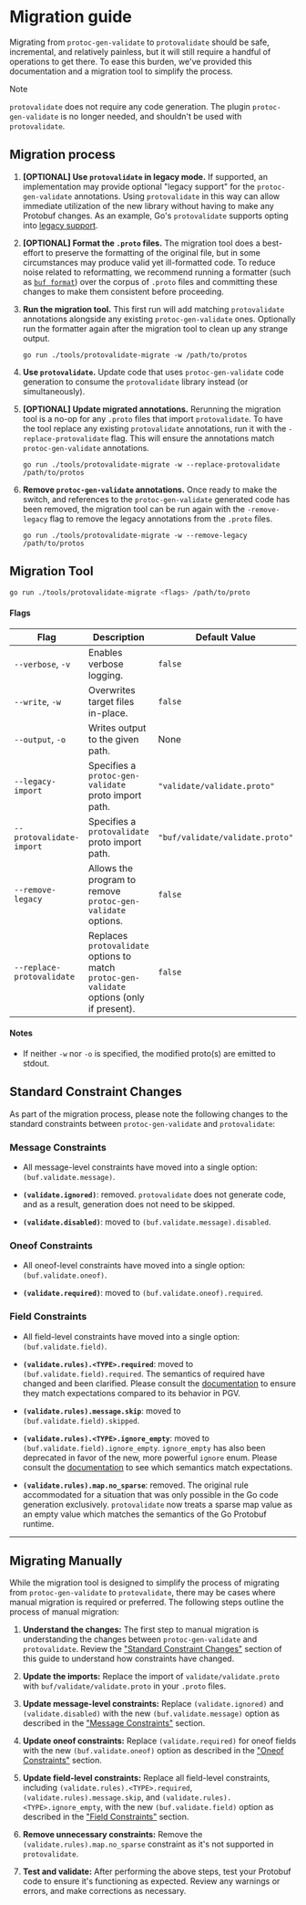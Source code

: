 # Migration guide

Migrating from `protoc-gen-validate` to `protovalidate` should be safe,
incremental, and relatively painless, but it will still require a handful of
operations to get there. To ease this burden, we've provided this documentation
and a migration tool to simplify the process.

> [!NOTE]
> 
> `protovalidate` does not require any code generation. The plugin `protoc-gen-validate`
> is no longer needed, and shouldn't be used with `protovalidate`.

## Migration process

1. **[OPTIONAL] Use `protovalidate` in legacy mode.** If supported, an
   implementation may provide optional "legacy support" for the
   `protoc-gen-validate` annotations. Using `protovalidate` in this way can
   allow immediate utilization of the new library without having to make any
   Protobuf changes. As an example, Go's `protovalidate` supports opting into
   [legacy support][go-legacy].

2. **[OPTIONAL] Format the `.proto` files.** The migration tool does a
   best-effort to preserve the formatting of the original file, but in some
   circumstances may produce valid yet ill-formatted code. To reduce noise
   related to reformatting, we recommend running a formatter (such as
   [`buf format`][format]) over the corpus of `.proto` files and committing
   these changes to make them consistent before proceeding.

3. **Run the migration tool.** This first run will add matching `protovalidate`
   annotations alongside any existing `protoc-gen-validate` ones. Optionally run
   the formatter again after the migration tool to clean up any strange output.
   ```shell
   go run ./tools/protovalidate-migrate -w /path/to/protos
   ```

4. **Use `protovalidate`.** Update code that uses `protoc-gen-validate` code
   generation to consume the `protovalidate` library instead (or
   simultaneously).

5. **[OPTIONAL] Update migrated annotations.** Rerunning the migration tool is a
   no-op for any `.proto` files that import `protovalidate`. To have the tool
   replace any existing `protovalidate` annotations, run it with the
   `-replace-protovalidate` flag. This will ensure the annotations match
   `protoc-gen-validate` annotations.
   ```shell
   go run ./tools/protovalidate-migrate -w --replace-protovalidate /path/to/protos
   ```

6. **Remove `protoc-gen-validate` annotations.** Once ready to make the switch,
   and references to the `protoc-gen-validate` generated code has been removed,
   the migration tool can be run again with the `-remove-legacy` flag to remove
   the legacy annotations from the `.proto` files.
   ```shell
   go run ./tools/protovalidate-migrate -w --remove-legacy /path/to/protos
   ```

## Migration Tool

```bash
go run ./tools/protovalidate-migrate <flags> /path/to/proto
```

#### Flags

| Flag                      | Description                                                                                | Default Value                   |
|---------------------------|--------------------------------------------------------------------------------------------|---------------------------------|
| `--verbose`, `-v`         | Enables verbose logging.                                                                   | `false`                         |
| `--write`, `-w`           | Overwrites target files in-place.                                                          | `false`                         |
| `--output`, `-o`          | Writes output to the given path.                                                           | None                            |
| `--legacy-import`         | Specifies a `protoc-gen-validate` proto import path.                                       | `"validate/validate.proto"`     |
| `--protovalidate-import`  | Specifies a `protovalidate` proto import path.                                             | `"buf/validate/validate.proto"` |
| `--remove-legacy`         | Allows the program to remove `protoc-gen-validate` options.                                | `false`                         |
| `--replace-protovalidate` | Replaces `protovalidate` options to match `protoc-gen-validate` options (only if present). | `false`                         |

#### Notes

- If neither `-w` nor `-o` is specified, the modified proto(s) are emitted to
  stdout.

## Standard Constraint Changes

As part of the migration process, please note the following changes to the
standard constraints between `protoc-gen-validate` and `protovalidate`:

### Message Constraints

- All message-level constraints have moved into a single
  option: `(buf.validate.message)`.

- **`(validate.ignored)`**: removed. `protovalidate` does not generate code,
  and as a result, generation does not need to be skipped.

- **`(validate.disabled)`**: moved to `(buf.validate.message).disabled`.

### Oneof Constraints

- All oneof-level constraints have moved into a single
  option: `(buf.validate.oneof)`.

- **`(validate.required)`**: moved to `(buf.validate.oneof).required`.

### Field Constraints

- All field-level constraints have moved into a single
  option: `(buf.validate.field)`.

- **`(validate.rules).<TYPE>.required`**: moved to 
  `(buf.validate.field).required`. The semantics of required have changed and
  been clarified. Please consult the [documentation][validate] to ensure they 
  match expectations compared to its behavior in PGV.

- **`(validate.rules).message.skip`**: moved to `(buf.validate.field).skipped`.

- **`(validate.rules).<TYPE>.ignore_empty`**: moved
  to `(buf.validate.field).ignore_empty`. `ignore_empty` has also been 
  deprecated in favor of the new, more powerful `ignore` enum. Please consult 
  the [documentation][ignore] to see which semantics match expectations.

- **`(validate.rules).map.no_sparse`**: removed. The original rule accommodated
  for a situation that was only possible in the Go code generation exclusively.
  `protovalidate` now treats a sparse map value as an empty value which matches
  the semantics of the Go Protobuf runtime.

---

## Migrating Manually

While the migration tool is designed to simplify the process of migrating
from `protoc-gen-validate` to `protovalidate`, there may be cases where manual
migration is required or preferred. The following steps outline the process of
manual migration:

1. **Understand the changes:** The first step to manual migration is
   understanding the changes between `protoc-gen-validate` and `protovalidate`.
   Review the ["Standard Constraint Changes"](#standard-constraint-changes)
   section of this guide to understand how constraints have changed.

2. **Update the imports:** Replace the import of `validate/validate.proto`
   with `buf/validate/validate.proto` in your `.proto` files.

3. **Update message-level constraints:** Replace `(validate.ignored)`
   and `(validate.disabled)` with the new `(buf.validate.message)` option as
   described in the ["Message Constraints"](#message-constraints) section.

4. **Update oneof constraints:** Replace `(validate.required)` for oneof fields
   with the new `(buf.validate.oneof)` option as described in
   the ["Oneof Constraints"](#oneof-constraints) section.

5. **Update field-level constraints:** Replace all field-level constraints,
   including `(validate.rules).<TYPE>.required`, `(validate.rules).message.skip`,
   and `(validate.rules).<TYPE>.ignore_empty`, with the
   new `(buf.validate.field)` option as described in
   the ["Field Constraints"](#field-constraints) section.

6. **Remove unnecessary constraints:** Remove
   the `(validate.rules).map.no_sparse` constraint as it's not supported
   in `protovalidate`.

7. **Test and validate:** After performing the above steps, test your Protobuf
   code to ensure it's functioning as expected. Review any warnings or errors,
   and make corrections as necessary.

[go-legacy]: https://github.com/bufbuild/protovalidate-go/README.md#support-legacy-protoc-gen-validate-constraints
[format]: https://buf.build/docs/format/style/
[validate]: https://buf.build/bufbuild/protovalidate/docs/main:buf.validate#buf.validate.FieldConstraints
[ignore]: https://buf.build/bufbuild/protovalidate/docs/main:buf.validate#buf.validate.Ignore
